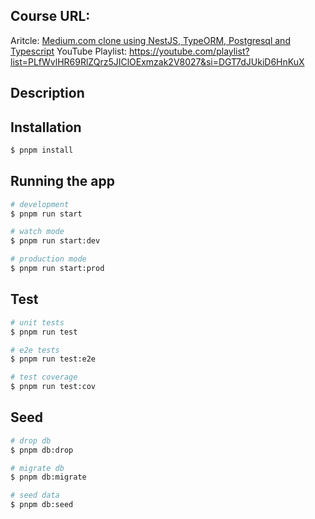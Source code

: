 ## Course URL:

Aritcle: [Medium.com clone using NestJS, TypeORM, Postgresql and Typescript](https://bgwebagency.in/medium-com-clone-using-nestjs-typeorm-postgresql-and-typescript/)
YouTube Playlist: https://youtube.com/playlist?list=PLfWvlHR69RlZQrz5JIClOExmzak2V8027&si=DGT7dJUkiD6HnKuX

## Description

## Installation

```bash
$ pnpm install
```

## Running the app

```bash
# development
$ pnpm run start

# watch mode
$ pnpm run start:dev

# production mode
$ pnpm run start:prod
```

## Test

```bash
# unit tests
$ pnpm run test

# e2e tests
$ pnpm run test:e2e

# test coverage
$ pnpm run test:cov
```

## Seed

```bash
# drop db
$ pnpm db:drop

# migrate db
$ pnpm db:migrate

# seed data
$ pnpm db:seed
```
